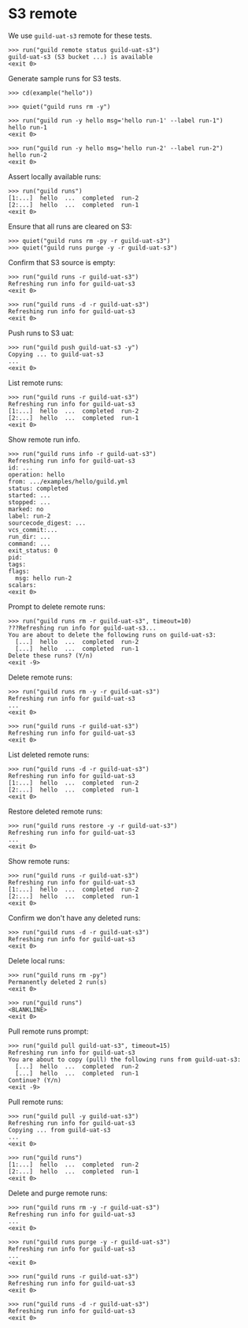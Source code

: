 # S3 remote

We use `guild-uat-s3` remote for these tests.

    >>> run("guild remote status guild-uat-s3")
    guild-uat-s3 (S3 bucket ...) is available
    <exit 0>

Generate sample runs for S3 tests.

    >>> cd(example("hello"))

    >>> quiet("guild runs rm -y")

    >>> run("guild run -y hello msg='hello run-1' --label run-1")
    hello run-1
    <exit 0>

    >>> run("guild run -y hello msg='hello run-2' --label run-2")
    hello run-2
    <exit 0>

Assert locally available runs:

    >>> run("guild runs")
    [1:...]  hello  ...  completed  run-2
    [2:...]  hello  ...  completed  run-1
    <exit 0>

Ensure that all runs are cleared on S3:

    >>> quiet("guild runs rm -py -r guild-uat-s3")
    >>> quiet("guild runs purge -y -r guild-uat-s3")

Confirm that S3 source is empty:

    >>> run("guild runs -r guild-uat-s3")
    Refreshing run info for guild-uat-s3
    <exit 0>

    >>> run("guild runs -d -r guild-uat-s3")
    Refreshing run info for guild-uat-s3
    <exit 0>

Push runs to S3 uat:

    >>> run("guild push guild-uat-s3 -y")
    Copying ... to guild-uat-s3
    ...
    <exit 0>

List remote runs:

    >>> run("guild runs -r guild-uat-s3")
    Refreshing run info for guild-uat-s3
    [1:...]  hello  ...  completed  run-2
    [2:...]  hello  ...  completed  run-1
    <exit 0>

Show remote run info.

    >>> run("guild runs info -r guild-uat-s3")
    Refreshing run info for guild-uat-s3
    id: ...
    operation: hello
    from: .../examples/hello/guild.yml
    status: completed
    started: ...
    stopped: ...
    marked: no
    label: run-2
    sourcecode_digest: ...
    vcs_commit:...
    run_dir: ...
    command: ...
    exit_status: 0
    pid:
    tags:
    flags:
      msg: hello run-2
    scalars:
    <exit 0>

Prompt to delete remote runs:

    >>> run("guild runs rm -r guild-uat-s3", timeout=10)
    ???Refreshing run info for guild-uat-s3...
    You are about to delete the following runs on guild-uat-s3:
      [...]  hello  ...  completed  run-2
      [...]  hello  ...  completed  run-1
    Delete these runs? (Y/n)
    <exit -9>

Delete remote runs:

    >>> run("guild runs rm -y -r guild-uat-s3")
    Refreshing run info for guild-uat-s3
    ...
    <exit 0>

    >>> run("guild runs -r guild-uat-s3")
    Refreshing run info for guild-uat-s3
    <exit 0>

List deleted remote runs:

    >>> run("guild runs -d -r guild-uat-s3")
    Refreshing run info for guild-uat-s3
    [1:...]  hello  ...  completed  run-2
    [2:...]  hello  ...  completed  run-1
    <exit 0>

Restore deleted remote runs:

    >>> run("guild runs restore -y -r guild-uat-s3")
    Refreshing run info for guild-uat-s3
    ...
    <exit 0>

Show remote runs:

    >>> run("guild runs -r guild-uat-s3")
    Refreshing run info for guild-uat-s3
    [1:...]  hello  ...  completed  run-2
    [2:...]  hello  ...  completed  run-1
    <exit 0>

Confirm we don't have any deleted runs:

    >>> run("guild runs -d -r guild-uat-s3")
    Refreshing run info for guild-uat-s3
    <exit 0>

Delete local runs:

    >>> run("guild runs rm -py")
    Permanently deleted 2 run(s)
    <exit 0>

    >>> run("guild runs")
    <BLANKLINE>
    <exit 0>

Pull remote runs prompt:

    >>> run("guild pull guild-uat-s3", timeout=15)
    Refreshing run info for guild-uat-s3
    You are about to copy (pull) the following runs from guild-uat-s3:
      [...]  hello  ...  completed  run-2
      [...]  hello  ...  completed  run-1
    Continue? (Y/n)
    <exit -9>

Pull remote runs:

    >>> run("guild pull -y guild-uat-s3")
    Refreshing run info for guild-uat-s3
    Copying ... from guild-uat-s3
    ...
    <exit 0>

    >>> run("guild runs")
    [1:...]  hello  ...  completed  run-2
    [2:...]  hello  ...  completed  run-1
    <exit 0>

Delete and purge remote runs:

    >>> run("guild runs rm -y -r guild-uat-s3")
    Refreshing run info for guild-uat-s3
    ...
    <exit 0>

    >>> run("guild runs purge -y -r guild-uat-s3")
    Refreshing run info for guild-uat-s3
    ...
    <exit 0>

    >>> run("guild runs -r guild-uat-s3")
    Refreshing run info for guild-uat-s3
    <exit 0>

    >>> run("guild runs -d -r guild-uat-s3")
    Refreshing run info for guild-uat-s3
    <exit 0>
